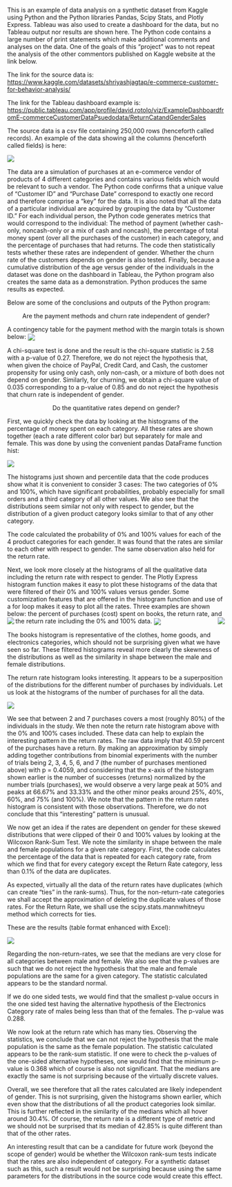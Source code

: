 This is an example of data analysis on a synthetic dataset from Kaggle using Python and the Python libraries Pandas, Scipy Stats, and Plotly Express.  Tableau was also used to create a dashboard for the data, but no Tableau output nor results are shown here.  The Python code contains a large number of print statements which make additional comments and analyses on the data.  One of the goals of this “project” was to not repeat the analysis of the other commentors published on Kaggle website at the link below.

The link for the source data is: 
https://www.kaggle.com/datasets/shriyashjagtap/e-commerce-customer-for-behavior-analysis/

The link for the Tableau dashboard example is: https://public.tableau.com/app/profile/david.rotolo/viz/ExampleDashboardfromE-commerceCustomerDataPsuedodata/ReturnCatandGenderSales 

The source data is a csv file containing 250,000 rows (henceforth called records). An example of the data showing all the columns (henceforth called fields) is here:

<img align="center" src="assets/source Data Example.jpg"/>

The data are a simulation of purchases at an e-commerce vendor of products of 4 different categories and contains various fields which would be relevant to such a vendor.  The Python code confirms that a unique value of “Customer ID” and “Purchase Date” correspond to exactly one record and therefore comprise a “key” for the data.  It is also noted that all the data of a particular individual are acquired by grouping the data by “Customer ID.” For each individual person, the Python code generates metrics that would correspond to the individual: The method of payment (whether cash-only, noncash-only or a mix of cash and noncash), the percentage of total money spent (over all the purchases of the customer) in each category, and the percentage of purchases that had returns.  The code then statistically tests whether these rates are independent of gender.  Whether the churn rate of the customers depends on gender is also tested.  Finally, because a cumulative distribution of the age versus gender of the individuals in the dataset was done on the dashboard in Tableau, the Python program also creates the same data as a demonstration.  Python produces the same results as expected.

Below are some of the conclusions and outputs of the Python program:

<p align="center"> Are the payment methods and churn rate independent of gender? </p>

A contingency table for the payment method with the margin totals is shown below:
<img align="center" src="assets/contingency.jpg"/>

A chi-square test is done and the result is the chi-square statistic is 2.58 with a p-value of 0.27.  Therefore, we do not reject the hypothesis that, when given the choice of PayPal, Credit Card, and Cash, the customer propensity for using only cash, only non-cash, or a mixture of both does not depend on gender.  Similarly, for churning, we obtain a chi-square value of 0.035 corresponding to a p-value of 0.85 and do not reject the hypothesis that churn rate is independent of gender.

<p align="center">  Do the quantitative rates depend on gender? </p>

First, we quickly check the data by looking at the histograms of the percentage of money spent on each category.  All these rates are shown together (each a rate different color bar) but separately for male and female.  This was done by using the convenient pandas DataFrame function hist:

<img align="center" src="assets/rates zoom out.png"/>

The histograms just shown and percentile data that the code produces show what it is convenient to consider 3 cases: The two categories of 0% and 100%, which have significant probabilities, probably especially for small orders and a third category of all other values.  We also see that the distributions seem similar not only with respect to gender, but the distribution of a given product category looks similar to that of any other category. 

The code calculated the probability of 0% and 100% values for each of the 4 product categories for each gender. It was found that the rates are similar to each other with respect to gender.  The same observation also held for the return rate.

Next, we look more closely at the histograms of all the qualitative data including the return rate with respect to gender.  The Plotly Express histogram function makes it easy to plot these histograms of the data that were filtered of their 0% and 100% values versus gender.  Some customization features that are offered in the histogram function and use of a for loop makes it easy to plot all the rates.  Three examples are shown below: the percent of purchases (cost) spent on books, the return rate, and the return rate including the 0% and 100% data.
<img align="left" src="assets/Books.png"/>
<img align="center" src="assets/Return Rate Histogram.png"/>
<img align="right" src="assets/Return Rate Histogram All Data.png"/>

The books histogram is representative of the clothes, home goods, and electronics categories, which should not be surprising given what we have seen so far.  These filtered histograms reveal more clearly the skewness of the distributions as well as the similarity in shape between the male and female distributions.

The return rate histogram looks interesting. It appears to be a superposition of the distributions for the different number of purchases by individuals.  Let us look at the histograms of the number of purchases for all the data.

<img align="center" src="assets/Number of Purchases.png"/>

We see that between 2 and 7 purchases covers a most (roughly 80%) of the individuals in the study.  We then note the return rate histogram above with the 0% and 100% cases included.  These data can help to explain the interesting pattern in the return rates.  The raw data imply that 40.59 percent of the purchases have a return.  By making an approximation by simply adding together contributions from binomial experiments with the number of trials being 2, 3, 4, 5, 6, and 7 (the number of purchases mentioned above) with p = 0.4059, and considering that the x-axis of the histogram shown earlier is the number of successes (returns) normalized by the number trials (purchases), we would observe a very large peak at 50% and peaks at 66.67% and 33.33% and the other minor peaks around 25%, 40%, 60%, and 75% (and 100%).  We note that the pattern in the return rates histogram is consistent with those observations.  Therefore, we do not conclude that this “interesting” pattern is unusual.

We now get an idea if the rates are dependent on gender for these skewed distributions that were clipped of their 0 and 100% values by looking at the Wilcoxon Rank-Sum Test.  We note the similarity in shape between the male and female populations for a given rate category.  First, the code calculates the percentage of the data that is repeated for each category rate, from which we find that for every category except the Return Rate category, less than 0.1% of the data are duplicates.

As expected, virtually all the data of the return rates have duplicates (which can create “ties” in the rank-sums).  Thus, for the non-return-rate categories we shall accept the approximation of deleting the duplicate values of those rates. For the Return Rate, we shall use the scipy.stats.mannwhitneyu
method which corrects for ties.

These are the results (table format enhanced with Excel):

<img align="center" src="assets/all stats.jpg"/>

Regarding the non-return-rates, we see that the medians are very close for all categories between male and female.  We also see that the p-values are such that we do not reject the hypothesis that the male and female populations are the same for a given category.  The statistic calculated appears to be the standard normal.

If we do one sided tests, we would find that the smallest p-value occurs in the one sided test having the alternative hypothesis of the Electronics Category rate of males being less than that of the females. The p-value was 0.288.

We now look at the return rate which has many ties.   Observing the statistics, we conclude that we can not reject the hypothesis that the male population is the same as the female population.  The statistic calculated appears to be the rank-sum statistic. If one were to check the p-values of the one-sided alternative hypotheses, one would find that the minimum p-value is 0.368 which of course is also not significant.  That the medians are exactly the same is not surprising because of the virtually discrete values.

Overall, we see therefore that all the rates calculated are likely independent of gender.  This is not surprising, given the histograms shown earlier, which even show that the distributions of all the product categories look similar. This is further reflected in the similarity of the medians which all hover around 30.4%. Of course, the return rate is a different type of metric and we should not be surprised that its median of 42.85% is quite different than that of the other rates.

An interesting result that can be a candidate for future work (beyond the scope of gender) would be whether the Wilcoxon rank-sum tests indicate that the rates are also independent of category.  For a synthetic dataset such as this, such a result would not be surprising because using the same parameters for the distributions in the source code would create this effect.
